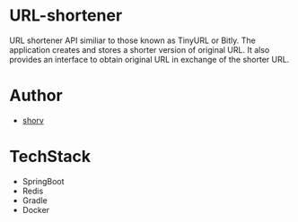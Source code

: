 # URL-shortener
URL shortener API similiar to those known as TinyURL or Bitly. The application creates and stores a shorter version of original URL. It also provides an interface to obtain original URL in exchange of the shorter URL.

# Author
- [shorv](https://github.com/shorv)

# TechStack
- SpringBoot
- Redis
- Gradle
- Docker
